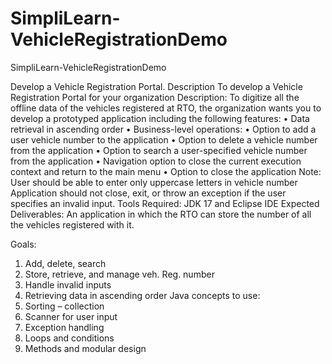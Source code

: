 # SimpliLearn-VehicleRegistrationDemo
SimpliLearn-VehicleRegistrationDemo


Develop a Vehicle Registration Portal.
Description
To develop a Vehicle Registration Portal for your organization
Description: To digitize all the offline data of the vehicles registered at RTO, the organization wants you to develop a prototyped application including the following features:
•	Data retrieval in ascending order
•	Business-level operations:
•	Option to add a user vehicle number to the application
•	Option to delete a vehicle number from the application
•	Option to search a user-specified vehicle number from the application
•	Navigation option to close the current execution context and return to the main menu
•	Option to close the application
Note:
User should be able to enter only uppercase letters in vehicle number
Application should not close, exit, or throw an exception if the user specifies an invalid input.
Tools Required: JDK 17 and Eclipse IDE
Expected Deliverables: An application in which the RTO can store the number of all the vehicles registered with it.

Goals:
1.	Add, delete, search
2.	Store, retrieve, and manage veh. Reg. number
3.	Handle invalid inputs
4.	Retrieving data in ascending order
Java concepts to use:
1.	Sorting – collection
2.	Scanner for user input
3.	Exception handling
4.	Loops and conditions
5.	Methods and modular design

